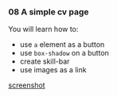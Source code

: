 
### 08 A simple cv page  

You will learn how to:  
 - use `a` element as a button  
 - use `box-shadow` on a button  
 - create skill-bar  
 - use images as a link   


 [screenshot](https://github.com/k-five/Practical-HTML-CSS-Examples/blob/master/08_cv/08_page_screenshot.png)  

